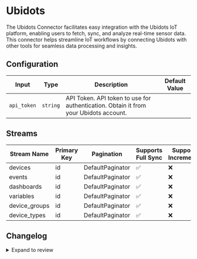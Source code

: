 # Ubidots
The Ubidots Connector facilitates easy integration with the Ubidots IoT platform, enabling users to fetch, sync, and analyze real-time sensor data. This connector helps streamline IoT workflows by connecting Ubidots with other tools for seamless data processing and insights.

## Configuration

| Input | Type | Description | Default Value |
|-------|------|-------------|---------------|
| `api_token` | `string` | API Token. API token to use for authentication. Obtain it from your Ubidots account. |  |

## Streams
| Stream Name | Primary Key | Pagination | Supports Full Sync | Supports Incremental |
|-------------|-------------|------------|---------------------|----------------------|
| devices | id | DefaultPaginator | ✅ |  ❌  |
| events | id | DefaultPaginator | ✅ |  ❌  |
| dashboards | id | DefaultPaginator | ✅ |  ❌  |
| variables | id | DefaultPaginator | ✅ |  ❌  |
| device_groups | id | DefaultPaginator | ✅ |  ❌  |
| device_types | id | DefaultPaginator | ✅ |  ❌  |

## Changelog

<details>
  <summary>Expand to review</summary>

| Version          | Date              | Pull Request | Subject        |
|------------------|-------------------|--------------|----------------|
| 0.0.15 | 2025-03-08 | [55584](https://github.com/airbytehq/airbyte/pull/55584) | Update dependencies |
| 0.0.14 | 2025-03-01 | [55097](https://github.com/airbytehq/airbyte/pull/55097) | Update dependencies |
| 0.0.13 | 2025-02-22 | [54488](https://github.com/airbytehq/airbyte/pull/54488) | Update dependencies |
| 0.0.12 | 2025-02-15 | [54081](https://github.com/airbytehq/airbyte/pull/54081) | Update dependencies |
| 0.0.11 | 2025-02-08 | [53541](https://github.com/airbytehq/airbyte/pull/53541) | Update dependencies |
| 0.0.10 | 2025-02-01 | [53064](https://github.com/airbytehq/airbyte/pull/53064) | Update dependencies |
| 0.0.9 | 2025-01-25 | [52454](https://github.com/airbytehq/airbyte/pull/52454) | Update dependencies |
| 0.0.8 | 2025-01-18 | [51979](https://github.com/airbytehq/airbyte/pull/51979) | Update dependencies |
| 0.0.7 | 2025-01-11 | [51449](https://github.com/airbytehq/airbyte/pull/51449) | Update dependencies |
| 0.0.6 | 2024-12-28 | [50806](https://github.com/airbytehq/airbyte/pull/50806) | Update dependencies |
| 0.0.5 | 2024-12-21 | [50334](https://github.com/airbytehq/airbyte/pull/50334) | Update dependencies |
| 0.0.4 | 2024-12-14 | [49758](https://github.com/airbytehq/airbyte/pull/49758) | Update dependencies |
| 0.0.3 | 2024-12-12 | [49388](https://github.com/airbytehq/airbyte/pull/49388) | Update dependencies |
| 0.0.2 | 2024-12-11 | [49127](https://github.com/airbytehq/airbyte/pull/49127) | Starting with this version, the Docker image is now rootless. Please note that this and future versions will not be compatible with Airbyte versions earlier than 0.64 |
| 0.0.1 | 2024-10-24 | | Initial release by [@bishalbera](https://github.com/bishalbera) via Connector Builder |

</details>
